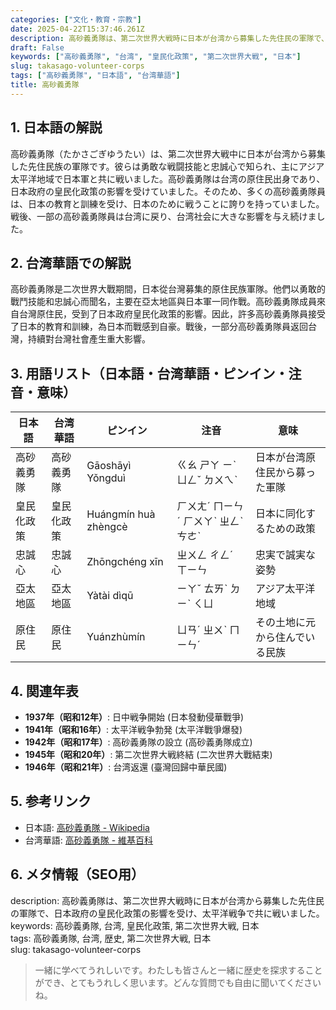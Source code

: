 ```yaml
---
categories: ["文化・教育・宗教"]
date: 2025-04-22T15:37:46.261Z
description: 高砂義勇隊は、第二次世界大戦時に日本が台湾から募集した先住民の軍隊で、日本政府の皇民化政策の影響を受け、太平洋戦争で共に戦いました。
draft: False
keywords: ["高砂義勇隊", "台湾", "皇民化政策", "第二次世界大戦", "日本"]
slug: takasago-volunteer-corps
tags: ["高砂義勇隊", "日本語", "台湾華語"]
title: 高砂義勇隊
---
```




## 1. 日本語の解説
高砂義勇隊（たかさごぎゆうたい）は、第二次世界大戦中に日本が台湾から募集した先住民族の軍隊です。彼らは勇敢な戦闘技能と忠誠心で知られ、主にアジア太平洋地域で日本軍と共に戦いました。高砂義勇隊は台湾の原住民出身であり、日本政府の皇民化政策の影響を受けていました。そのため、多くの高砂義勇隊員は、日本の教育と訓練を受け、日本のために戦うことに誇りを持っていました。戦後、一部の高砂義勇隊員は台湾に戻り、台湾社会に大きな影響を与え続けました。

## 2. 台湾華語での解説  
高砂義勇隊是二次世界大戰期間，日本從台灣募集的原住民族軍隊。他們以勇敢的戰鬥技能和忠誠心而聞名，主要在亞太地區與日本軍一同作戰。高砂義勇隊成員來自台灣原住民，受到了日本政府皇民化政策的影響。因此，許多高砂義勇隊員接受了日本的教育和訓練，為日本而戰感到自豪。戰後，一部分高砂義勇隊員返回台灣，持續對台灣社會產生重大影響。

## 3. 用語リスト（日本語・台湾華語・ピンイン・注音・意味）
| 日本語          | 台湾華語        | ピンイン              | 注音       | 意味                           |
|--------------|-------------|--------------------|----------|------------------------------|
| 高砂義勇隊     | 高砂義勇隊     | Gāoshāyì Yǒngduì | ㄍㄠ ㄕㄚ ㄧˋ ㄩㄥˇ ㄉㄨㄟˋ | 日本が台湾原住民から募った軍隊      |
| 皇民化政策     | 皇民化政策     | Huángmín huà zhèngcè | ㄏㄨㄤˊ ㄇㄧㄣˊ ㄏㄨㄚˋ ㄓㄥˋ ㄘㄜˋ | 日本に同化するための政策             |
| 忠誠心        | 忠誠心        | Zhōngchéng xīn    | ㄓㄨㄥ ㄔㄥˊ ㄒㄧㄣ       | 忠実で誠実な姿勢                   |
| 亞太地區       | 亞太地區       | Yàtài dìqū        | ㄧㄚˇ ㄊㄞˋ ㄉㄧˋ ㄑㄩ     | アジア太平洋地域                  |
| 原住民        | 原住民        | Yuánzhùmín        | ㄩㄢˊ ㄓㄨˋ ㄇㄧㄣˊ       | その土地に元から住んでいる民族          |

## 4. 関連年表
- **1937年（昭和12年）**: 日中戦争開始 (日本發動侵華戰爭)
- **1941年（昭和16年）**: 太平洋戦争勃発 (太平洋戰爭爆發)
- **1942年（昭和17年）**: 高砂義勇隊の設立 (高砂義勇隊成立)
- **1945年（昭和20年）**: 第二次世界大戦終結 (二次世界大戰結束)
- **1946年（昭和21年）**: 台湾返還 (臺灣回歸中華民國)

## 5. 参考リンク  
- 日本語: [高砂義勇隊 - Wikipedia](https://ja.wikipedia.org/wiki/高砂義勇隊)
- 台湾華語: [高砂義勇隊 - 維基百科](https://zh.wikipedia.org/wiki/高砂義勇隊)

## 6. メタ情報（SEO用） 
description: 高砂義勇隊は、第二次世界大戦時に日本が台湾から募集した先住民の軍隊で、日本政府の皇民化政策の影響を受け、太平洋戦争で共に戦いました。  
keywords: 高砂義勇隊, 台湾, 皇民化政策, 第二次世界大戦, 日本  
tags: 高砂義勇隊, 台湾, 歴史, 第二次世界大戦, 日本  
slug: takasago-volunteer-corps

>一緒に学べてうれしいです。わたしも皆さんと一緒に歴史を探求することができ、とてもうれしく思います。どんな質問でも自由に聞いてくださいね。